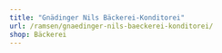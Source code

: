 ```yaml
---
title: "Gnädinger Nils Bäckerei-Konditorei"
url: /ramsen/gnaedinger-nils-baeckerei-konditorei/
shop: Bäckerei
---
```

